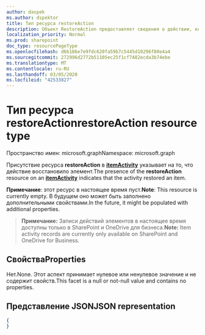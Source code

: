 ```yaml
---
author: daspek
ms.author: dspektor
title: Тип ресурса restoreAction
description: Объект RestoreAction предоставляет сведения о действии, которое восстанавливает элемент.
localization_priority: Normal
ms.prod: sharepoint
doc_type: resourcePageType
ms.openlocfilehash: d6b186e7e9fdc620fa59b7c5445d10296f80e4a4
ms.sourcegitcommit: 272996d2772b51105ec25f1cf7482ecda3b74ebe
ms.translationtype: MT
ms.contentlocale: ru-RU
ms.lasthandoff: 03/05/2020
ms.locfileid: "42533827"
---
```

# <a name="restoreaction-resource-type"></a><span data-ttu-id="fa650-103">Тип ресурса restoreAction</span><span class="sxs-lookup"><span data-stu-id="fa650-103">restoreAction resource type</span></span>

<span data-ttu-id="fa650-104">Пространство имен: microsoft.graph</span><span class="sxs-lookup"><span data-stu-id="fa650-104">Namespace: microsoft.graph</span></span>

<span data-ttu-id="fa650-105">Присутствие ресурса **restoreAction** в [**itemActivity**][activity] указывает на то, что действие восстановило элемент.</span><span class="sxs-lookup"><span data-stu-id="fa650-105">The presence of the **restoreAction** resource on an [**itemActivity**][activity] indicates that the activity restored an item.</span></span>

<span data-ttu-id="fa650-106">**Примечание**: этот ресурс в настоящее время пуст.</span><span class="sxs-lookup"><span data-stu-id="fa650-106">**Note**: This resource is currently empty.</span></span> <span data-ttu-id="fa650-107">В будущем оно может быть заполнено дополнительными свойствами.</span><span class="sxs-lookup"><span data-stu-id="fa650-107">In the future, it might be populated with additional properties.</span></span>

><span data-ttu-id="fa650-108">**Примечание:** Записи действий элементов в настоящее время доступны только в SharePoint и OneDrive для бизнеса.</span><span class="sxs-lookup"><span data-stu-id="fa650-108">**Note:** Item activity records are currently only available on SharePoint and OneDrive for Business.</span></span>

[activity]: itemactivity.md

## <a name="properties"></a><span data-ttu-id="fa650-109">Свойства</span><span class="sxs-lookup"><span data-stu-id="fa650-109">Properties</span></span>

<span data-ttu-id="fa650-110">Нет.</span><span class="sxs-lookup"><span data-stu-id="fa650-110">None.</span></span> <span data-ttu-id="fa650-111">Этот аспект принимает нулевое или ненулевое значение и не содержит свойств.</span><span class="sxs-lookup"><span data-stu-id="fa650-111">This facet is a null or not-null value and contains no properties.</span></span>

## <a name="json-representation"></a><span data-ttu-id="fa650-112">Представление JSON</span><span class="sxs-lookup"><span data-stu-id="fa650-112">JSON representation</span></span>

<!-- {
  "blockType": "resource",
  "optionalProperties": [ ],
  "@type": "microsoft.graph.restoreAction"
}-->

```json
{
}
```

<!--
{
  "type": "#page.annotation",
  "description": "The RestoreAction object provides information about an activity that restored an item.",
  "keywords": "activities,activity,action,restore,undelete",
  "section": "documentation",
  "tocPath": "Resources/RestoreAction",
  "suppressions": []
}
-->
